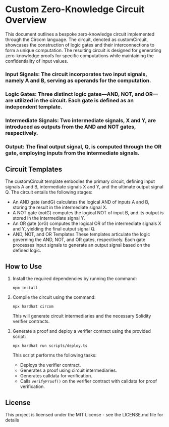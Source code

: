 # Custom Zero-Knowledge Circuit Overview
This document outlines a bespoke zero-knowledge circuit implemented through the Circom language. The circuit, denoted as customCircuit, showcases the construction of logic gates and their interconnections to form a unique computation. The resulting circuit is designed for generating zero-knowledge proofs for specific computations while maintaining the confidentiality of input values.

### Input Signals: The circuit incorporates two input signals, namely A and B, serving as operands for the computation.
### Logic Gates: Three distinct logic gates—AND, NOT, and OR—are utilized in the circuit. Each gate is defined as an independent template.
### Intermediate Signals: Two intermediate signals, X and Y, are introduced as outputs from the AND and NOT gates, respectively.
### Output: The final output signal, Q, is computed through the OR gate, employing inputs from the intermediate signals.
## Circuit Templates
The customCircuit template embodies the primary circuit, defining input signals A and B, intermediate signals X and Y, and the ultimate output signal Q. The circuit entails the following stages:

- An AND gate (andG) calculates the logical AND of inputs A and B, storing the result in the intermediate signal X.
- A NOT gate (notG) computes the logical NOT of input B, and its output is stored in the intermediate signal Y.
- An OR gate (orG) computes the logical OR of the intermediate signals X and Y, yielding the final output signal Q.
- AND, NOT, and OR Templates
These templates articulate the logic governing the AND, NOT, and OR gates, respectively. Each gate processes input signals to generate an output signal based on the defined logic.

## How to Use

1. Install the required dependencies by running the command:
   ```
   npm install
   ```

2. Compile the circuit using the command:
   ```
   npx hardhat circom
   ```
   This will generate circuit intermediaries and the necessary Solidity verifier contracts.

3. Generate a proof and deploy a verifier contract using the provided script:
   ```
   npx hardhat run scripts/deploy.ts
   ```
   This script performs the following tasks:
   - Deploys the verifier contract.
   - Generates a proof using circuit intermediaries.
   - Generates calldata for verification.
   - Calls `verifyProof()` on the verifier contract with calldata for proof verification.




## License

This project is licensed under the MIT License - see the LICENSE.md file for details

